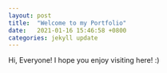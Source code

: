 ```yaml
---
layout: post
title:  "Welcome to my Portfolio"
date:   2021-01-16 15:46:58 +0800
categories: jekyll update
---
```

Hi, Everyone!
                I hope you enjoy visiting here! :)
